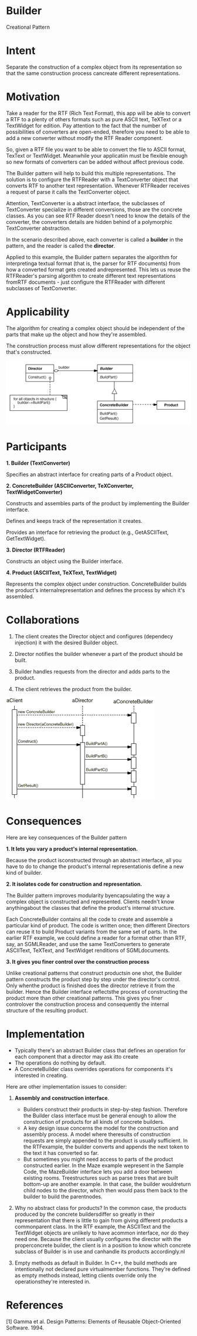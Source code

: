 # Builder
Creational Pattern

# Intent
Separate the construction of a complex object from its representation so that the same construction process cancreate different representations.

# Motivation
Take a reader for the RTF (Rich Text Format), this app will be able to convert a RTF to a plenty of others formats such as pure ASCII text, TeXText or a TextWidget for edition. Pay attention to the fact that the number of possibilities of converters are open-ended, therefore you need to be able to add a new converter without modify the RTF Reader component. 

So, given a RTF file you want to be able to convert the file to ASCII format, TexText or TextWidget. Meanwhile your applicatiin must be flexible enough so new formats of converters can be added without affect previous code.

The Builder pattern will help to build this multiple representations. The solution is to configure the RTFReader with a TextConverter object that converts RTF to another text representation. Whenever RTFReader receives a request of parse it calls the TextConverter object. 

Attention, TextConverter is a abstract interface, the subclasses of TextConverter specialize in different conversions, those are the concrete classes. As you can see RTF Reader doesn't need to know the details of the converter, the converters details are hidden behind of a polymorphic TextConverter abstraction.

In the scenario described above, each converter is called a **builder** in the pattern, and the reader is called the **director**. 

Applied to this example, the Builder pattern separates the algorithm for interpretinga textual format (that is, the parser for RTF documents) from how a converted format gets created andrepresented. This lets us reuse the RTFReader's parsing algorithm to create different text representations fromRTF documents - just configure the RTFReader with different subclasses of TextConverter.  

# Applicability
The algorithm for creating a complex object should be independent of the parts that make up the object and how they're assembled.

The construction process must allow different representations for the object that's constructed.

![Builder Structure [1]](./img/creational_patterns_builder_img_1_structure.png)

# Participants

**1. Builder (TextConverter)**

Specifies an abstract interface for creating parts of a Product object.

**2. ConcreteBuilder (ASCIIConverter, TeXConverter, TextWidgetConverter)**    

Constructs and assembles parts of the product by implementing the Builder interface.

Defines and keeps track of the representation it creates.

Provides an interface for retrieving the product (e.g., GetASCIIText, GetTextWidget).

**3. Director (RTFReader)**

Constructs an object using the Builder interface.  

**4. Product (ASCIIText, TeXText, TextWidget)**    

Represents the complex object under construction. ConcreteBuilder builds the product's internalrepresentation and defines the process by which it's assembled.

# Collaborations

1. The client creates the Director object and configures (dependecy injection) it with the desired Builder object.

2. Director notifies the builder whenever a part of the product should be built.

3. Builder handles requests from the director and adds parts to the product.

4. The client retrieves the product from the builder.

![Builder Collaborations [1]](./img/creational_patterns_builder_img_2_collaborations.png)

# Consequences

Here are key consequences of the Builder pattern

**1. It lets you vary a product's internal representation.** 

Because the product isconstructed through an abstract interface, all you have to do to change the product's internal representationis define a new kind of builder.

**2. It isolates code for construction and representation.** 

The Builder pattern improves modularity byencapsulating the way a complex object is constructed and represented. Clients needn't know anythingabout the classes that define the product's internal structure. 

Each ConcreteBuilder contains all the code to create and assemble a particular kind of product. The code is written once; then different Directors can reuse it to build Product variants from the same set of parts. In the earlier RTF example, we could define a reader for a format other than RTF, say, an SGMLReader, and use the same TextConverters to generate ASCIIText, TeXText, and TextWidget renditions of SGMLdocuments.

**3. It gives you finer control over the construction process** 

Unlike creational patterns that construct productsin one shot, the Builder pattern constructs the product step by step under the director's control. Only whenthe product is finished does the director retrieve it from the builder. Hence the Builder interface reflectsthe process of constructing the product more than other creational patterns. This gives you finer controlover the construction process and consequently the internal structure of the resulting product.

# Implementation

* Typically there's an abstract Builder class that defines an operation for each component that a director may ask itto create
* The operations do nothing by default.
* A ConcreteBuilder class overrides operations for components it's interested in creating.

Here are other implementation issues to consider:

1. **Assembly and construction interface**. 
   * Builders construct their products in step-by-step fashion. Therefore the Builder class interface must be general enough to allow the construction of products for all kinds of concrete builders.
   * A key design issue concerns the model for the construction and assembly process. A model where theresults of construction requests are simply appended to the product is usually sufficient. In the RTFexample, the builder converts and appends the next token to the text it has converted so far.
   * But sometimes you might need access to parts of the product constructed earlier. In the Maze example wepresent in the Sample Code, the MazeBuilder interface lets you add a door between existing rooms. Treestructures such as parse trees that are built bottom-up are another example. In that case, the builder wouldreturn child nodes to the director, which then would pass them back to the builder to build the parentnodes.
 
2. Why no abstract class for products? In the common case, the products produced by the concrete buildersdiffer so greatly in their representation that there is little to gain from giving different products a commonparent class. In the RTF example, the ASCIIText and the TextWidget objects are unlikely to have acommon interface, nor do they need one. Because the client usually configures the director with the properconcrete builder, the client is in a position to know which concrete subclass of Builder is in use and canhandle its products accordingly.nl
 
3. Empty methods as default in Builder. In C++, the build methods are intentionally not declared pure virtualmember functions. They're defined as empty methods instead, letting clients override only the operationsthey're interested in.


# References
[1] Gamma et al. Design Patterns: Elements of Reusable Object-Oriented Software. 1994.
